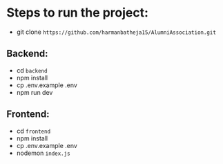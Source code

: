 # Steps to run the project:
- git clone `https://github.com/harmanbatheja15/AlumniAssociation.git`

## Backend:
- cd `backend`
- npm install
- cp .env.example .env
- npm run dev

## Frontend:
- cd `frontend`
- npm install
- cp .env.example .env
- nodemon `index.js`